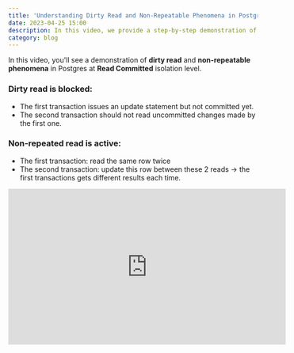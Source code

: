 ```yaml
---
title: 'Understanding Dirty Read and Non-Repeatable Phenomena in Postgres: A Visual Demo'
date: 2023-04-25 15:00
description: In this video, we provide a step-by-step demonstration of dirty read and non-repeatable phenomena in Postgres using two transactions and a table. By visualizing the effects of these phenomena, viewers can gain a deeper understanding of the importance of transaction isolation levels and their impact on data consistency in a database system.
category: blog
---
```


In this video, you'll see a demonstration of **dirty read** and **non-repeatable phenomena** in Postgres at **Read Committed** isolation level.

### Dirty read is blocked:
- The first transaction issues an update statement but not committed yet.
- The second transaction should not read uncommitted changes made by the first one.

### Non-repeated read is active:
- The first transaction: read the same row twice
- The second transaction: update this row between these 2 reads -> the first transactions gets different results each time.


<iframe width="560" height="315" src="https://www.youtube.com/embed/wPMy3143xRQ" title="YouTube video player" frameborder="0" allow="accelerometer; autoplay; clipboard-write; encrypted-media; gyroscope; picture-in-picture; web-share" allowfullscreen></iframe>
